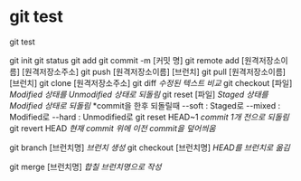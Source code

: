 # git test
git test

git init
git status
git add
git commit -m [커밋 명]
git remote add [원격저장소이름] [원격저장소주소]
git push [원격저장소이름] [브런치]
git pull [원격저장소이름] [브런치]
git clone [원격저장소주소]
git diff                                         *수정된 텍스트 비교*
git checkout [파일]                              *Modified 상태를 Unmodified 상태로 되돌림*
git reset [파일]                                 *Staged 상태를 Modified 상태로 되돌림* 
                                                 *commit을 한후 되돌릴때 --soft : Staged로 --mixed : Modified로 --hard : Unmodified로
git reset HEAD~1                                 *commit 1개 전으로 되돌림*
git revert HEAD                                  *현재 commit 위에 이전 commit을 덮어씌움*

git branch [브런치명]                             *브런치 생성*
git checkout [브런치명]                           *HEAD를 브런치로 옮김*

git merge [브런치명]                              *합칠 브런치명으로 작성*
